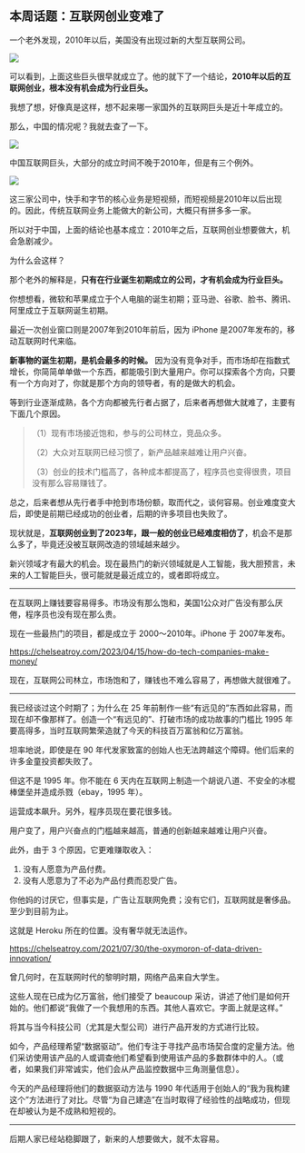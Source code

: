 ## 本周话题：互联网创业变难了

一个老外发现，2010年以后，美国没有出现过新的大型互联网公司。

![](https://cdn.beekka.com/blogimg/asset/202304/bg2023042608.webp)

可以看到，上面这些巨头很早就成立了。他的就下了一个结论，**2010年以后的互联网创业，根本没有机会成为行业巨头。**

我想了想，好像真是这样，想不起来哪一家国外的互联网巨头是近十年成立的。

那么，中国的情况呢？我就去查了一下。

![](https://cdn.beekka.com/blogimg/asset/202304/bg2023042609.webp)

中国互联网巨头，大部分的成立时间不晚于2010年，但是有三个例外。

![](https://cdn.beekka.com/blogimg/asset/202304/bg2023042610.webp)

这三家公司中，快手和字节的核心业务是短视频，而短视频是2010年以后出现的。因此，传统互联网业务上能做大的新公司，大概只有拼多多一家。

所以对于中国，上面的结论也基本成立：2010年之后，互联网创业想要做大，机会急剧减少。

为什么会这样？

那个老外的解释是，**只有在行业诞生初期成立的公司，才有机会成为行业巨头。**

你想想看，微软和苹果成立于个人电脑的诞生初期；亚马逊、谷歌、脸书、腾讯、阿里成立于互联网诞生初期。

最近一次创业窗口则是2007年到2010年前后，因为 iPhone 是2007年发布的，移动互联网时代来临。

**新事物的诞生初期，是机会最多的时候。** 因为没有竞争对手，而市场却在指数式增长，你简简单单做一个东西，都能吸引到大量用户。你可以探索各个方向，只要有一个方向对了，你就是那个方向的领导者，有的是做大的机会。

等到行业逐渐成熟，各个方向都被先行者占据了，后来者再想做大就难了，主要有下面几个原因。

> （1）现有市场接近饱和，参与的公司林立，竞品众多。
>
> （2）大众对互联网已经习惯了，新产品越来越难让用户兴奋。
>
> （3）创业的技术门槛高了，各种成本都提高了，程序员也变得很贵，项目没有那么容易赚钱了。

总之，后来者想从先行者手中抢到市场份额，取而代之，谈何容易。创业难度变大后，即使是前期已经成功的创业者，后期的许多项目也失败了。

现状就是，**互联网创业到了2023年，跟一般的创业已经难度相仿了**，机会不是那么多了，毕竟还没被互联网改造的领域越来越少。

新兴领域才有最大的机会。现在最热门的新兴领域就是人工智能，我大胆预言，未来的人工智能巨头，很可能就是最近成立的，或者即将成立。

---

在互联网上赚钱要容易得多。市场没有那么饱和，美国1公众对广告没有那么厌倦，程序员也没有现在那么贵。

现在一些最热门的项目，都是成立于 2000～2010年。iPhone 于 2007年发布。

https://chelseatroy.com/2023/04/15/how-do-tech-companies-make-money/

现在，互联网公司林立，市场饱和了，赚钱也不难么容易了，再想做大就很难了。

---

我已经谈过这个时期了；为什么在 25 年前制作一些“有远见的”东西如此容易，而现在却不像那样了。创造一个“有远见的”、打破市场的成功故事的门槛比 1995 年要高得多，当时互联网繁荣造就了今天的科技百万富翁和亿万富翁。

坦率地说，即使是在 90 年代发家致富的创始人也无法跨越这个障碍。他们后来的许多金童投资都失败了。

但这不是 1995 年。你不能在 6 天内在互联网上制造一个胡说八道、不安全的冰棍棒堡垒并造成杀戮（ebay，1995 年）。

运营成本飙升。另外，程序员现在要花很多钱。

用户变了，用户兴奋点的门槛越来越高，普通的创新越来越难让用户兴奋。

此外，由于 3 个原因，它更难赚取收入：
1. 没有人愿意为产品付费。
2. 没有人愿意为了不必为产品付费而忍受广告。


你他妈的讨厌它，但事实是，广告让互联网免费；没有它们，互联网就是奢侈品。至少到目前为止。

这就是 Heroku 所在的位置。没有奢华就无法运作。

https://chelseatroy.com/2021/07/30/the-oxymoron-of-data-driven-innovation/

曾几何时，在互联网时代的黎明时期，网络产品来自大学生。

这些人现在已成为亿万富翁，他们接受了 beaucoup 采访，讲述了他们是如何开始的。他们都说“我做了一个我想用的东西。其他人喜欢它。字面上就是这样。”

将其与当今科技公司（尤其是大型公司）进行产品开发的方式进行比较。

如今，产品经理希望“数据驱动”。他们专注于寻找产品市场契合度的定量方法。他们采访使用该产品的人或调查他们希望看到使用该产品的多数群体中的人。（或者，如果我们非常诚实，他们会从产品监控数据中三角测量信息）。

今天的产品经理将他们的数据驱动方法与 1990 年代适用于创始人的“我为我构建这个”方法进行了对比。尽管“为自己建造”在当时取得了经验性的战略成功，但现在却被认为是不成熟和短视的。

---

后期人家已经站稳脚跟了，新来的人想要做大，就不太容易。